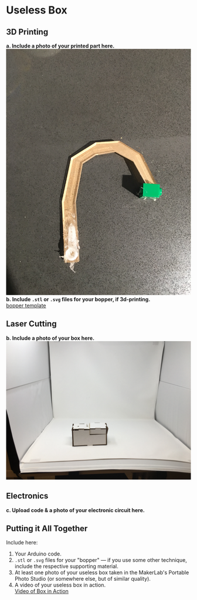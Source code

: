 # Useless Box

## 3D Printing

**a. Include a photo of your printed part here.** <br>
![alt text](/bopper.JPG) <br>
**b. Include `.stl` or `.svg` files for your bopper, if 3d-printing.** <br>
[bopper template](/bopper-template.ai)
## Laser Cutting

**b. Include a photo of your box here.** <br>
![alt text](/uselessbox.JPG)

## Electronics

**c. Upload code & a photo of your electronic circuit here.**

## Putting it All Together

Include here:
1. Your Arduino code.
2. `.stl` or `.svg` files for your "bopper" — if you use some other technique, include the respective supporting material.
3. At least one photo of your useless box taken in the MakerLab's Portable Photo Studio (or somewhere else, but of similar quality).
4. A video of your useless box in action. <br>
[Video of Box in Action](https://youtu.be/vZ8F3mKPzds)


